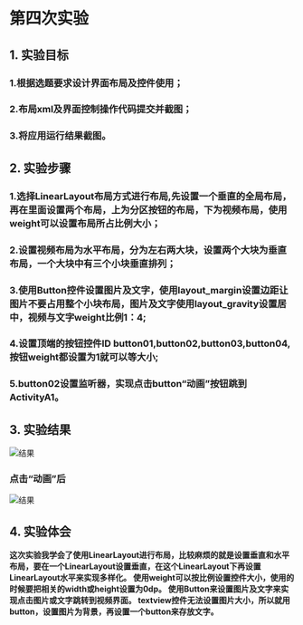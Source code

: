 # 第四次实验 

## 1. 实验目标
### 1.根据选题要求设计界面布局及控件使用；
### 2.布局xml及界面控制操作代码提交并截图；
### 3.将应用运行结果截图。

## 2. 实验步骤
### 1.选择LinearLayout布局方式进行布局,先设置一个垂直的全局布局，再在里面设置两个布局，上为分区按钮的布局，下为视频布局，使用weight可以设置布局所占比例大小；
### 2.设置视频布局为水平布局，分为左右两大块，设置两个大块为垂直布局，一个大块中有三个小块垂直排列；
### 3.使用Button控件设置图片及文字，使用layout_margin设置边距让图片不要占用整个小块布局，图片及文字使用layout_gravity设置居中，视频与文字weight比例1：4;
### 4.设置顶端的按钮控件ID button01,button02,button03,button04,按钮weight都设置为1就可以等大小;
### 5.button02设置监听器，实现点击button“动画”按钮跳到ActivityA1。

## 3. 实验结果

![结果](https://github.com/SurvivorC/android-labs-2018/blob/master/soft1614080902406/Androiddemo4.png)
### 点击“动画”后
![结果](https://github.com/SurvivorC/android-labs-2018/blob/master/soft1614080902406/Androiddemo4-1.png)
## 4. 实验体会

**这次实验我学会了使用LinearLayout进行布局，比较麻烦的就是设置垂直和水平布局，要在一个LinearLayout设置垂直，在这个LinearLayout下再设置LinearLayout水平来实现多样化。
使用weight可以按比例设置控件大小，使用的时候要把相关的width或height设置为0dp。
使用Button来设置图片及文字来实现点击图片或文字跳转到视频界面。
textview控件无法设置图片大小，所以就用button，设置图片为背景，再设置一个button来存放文字。**
